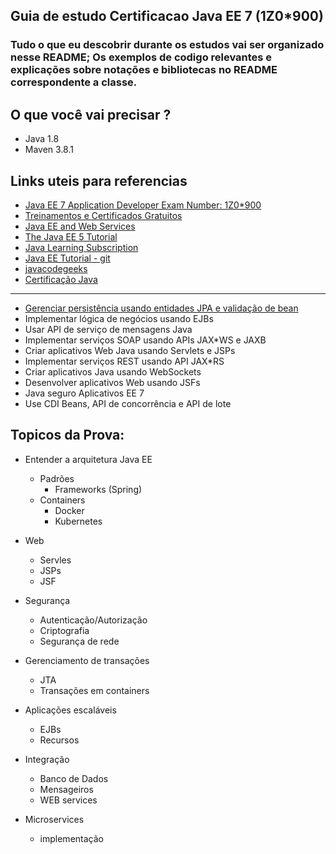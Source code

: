 ## Guia de estudo Certificacao Java EE 7 (1Z0*900)

### Tudo o que eu descobrir durante os estudos vai ser organizado nesse README; Os exemplos de codigo relevantes e explicações sobre notações e bibliotecas no README correspondente a classe.

## O que você vai precisar ?

* Java 1.8
* Maven 3.8.1

## Links uteis para referencias 

- [Java EE 7 Application Developer Exam Number: 1Z0*900](https://education.oracle.com/java*ee*7*application*developer/pexam_1Z0*900)
- [Treinamentos e Certificados Gratuitos](https://education.oracle.com/learning*explorer)
- [Java EE and Web Services](https://education.oracle.com/software/java/pFamily_48)
- [The Java EE 5 Tutorial](https://docs.oracle.com/javaee/5/tutorial/doc/bnbfl.html)
- [Java Learning Subscription](https://education.oracle.com/java*programming*learning*subscription/ls_40805)  
- [Java EE Tutorial - git](https://javaee.github.io/tutorial/)
- [javacodegeeks](https://examples.javacodegeeks.com/what-is-java-ee/)
- [Certificação Java](https://blog.geekhunter.com.br/certificacao-java/)
  
  

---
  * [Gerenciar persistência usando entidades JPA e validação de bean](https://www.ibm.com/docs/pt-br/was/8.5.5?topic=product-bean-validation-in-jpa)
  * Implementar lógica de negócios usando EJBs
  * Usar API de serviço de mensagens Java
  * Implementar serviços SOAP usando APIs JAX*WS e JAXB
  * Criar aplicativos Web Java usando Servlets e JSPs
  * Implementar serviços REST usando API JAX*RS
  * Criar aplicativos Java usando WebSockets
  * Desenvolver aplicativos Web usando JSFs
  * Java seguro Aplicativos EE 7
  * Use CDI Beans, API de concorrência e API de lote
  
  ## Topicos da Prova:
  
  * Entender a arquitetura Java EE
     * Padrões
        * Frameworks (Spring)
     * Containers
        * Docker
        * Kubernetes
  
   * Web
        * Servles
        * JSPs
        * JSF
   * Segurança
        * Autenticação/Autorização
        * Criptografia 
        * Segurança de rede
   * Gerenciamento de transações
        * JTA
        * Transações em containers
   * Aplicações escaláveis
        * EJBs
        * Recursos
   * Integração
        * Banco de Dados
        * Mensageiros
        * WEB services

   * Microservices 
        * implementação

